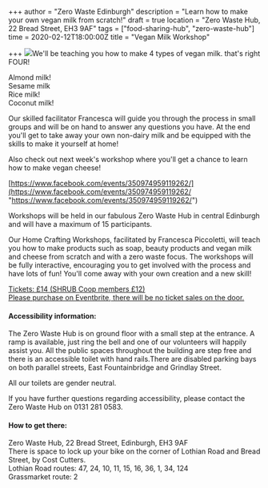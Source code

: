 +++
author = "Zero Waste Edinburgh"
description = "Learn how to make your own vegan milk from scratch!"
draft = true
location = "Zero Waste Hub, 22 Bread Street, EH3 9AF"
tags = ["food-sharing-hub", "zero-waste-hub"]
time = 2020-02-12T18:00:00Z
title = "Vegan Milk Workshop"

+++
![](https://res.cloudinary.com/shrub-co-op/image/upload/v1581079966/shrubcoop.org/media/84334841_4057459474279642_6519975747937894400_o_n7yoe3.jpg)We'll be teaching you how to make 4 types of vegan milk. that's right FOUR!

Almond milk!  
Sesame milk  
Rice milk!  
Coconut milk!

Our skilled facilitator Francesca will guide you through the process in small groups and will be on hand to answer any questions you have. At the end you'll get to take away your own non-dairy milk and be equipped with the skills to make it yourself at home!

Also check out next week's workshop where you'll get a chance to learn how to make vegan cheese!

[https://www.facebook.com/events/350974959119262/](https://www.facebook.com/events/350974959119262/ "https://www.facebook.com/events/350974959119262/")

Workshops will be held in our fabulous Zero Waste Hub in central Edinburgh and will have a maximum of 15 participants.

Our Home Crafting Workshops, facilitated by Francesca Piccoletti, will teach you how to make products such as soap, beauty products and vegan milk and cheese from scratch and with a zero waste focus. The workshops will be fully interactive, encouraging you to get involved with the process and have lots of fun! You'll come away with your own creation and a new skill!

[Tickets: £14 (SHRUB Coop members £12)  
Please purchase on Eventbrite, there will be no ticket sales on the door.](https://www.eventbrite.co.uk/e/vegan-milk-workshop-tickets-92361344267)

#### Accessibility information:

The Zero Waste Hub is on ground floor with a small step at the entrance. A ramp is available, just ring the bell and one of our volunteers will happily assist you. All the public spaces throughout the building are step free and there is an accessible toilet with hand rails.There are disabled parking bays on both parallel streets, East Fountainbridge and Grindlay Street.

All our toilets are gender neutral.

If you have further questions regarding accessibility, please contact the Zero Waste Hub on 0131 281 0583.

#### How to get there:

Zero Waste Hub, 22 Bread Street, Edinburgh, EH3 9AF  
There is space to lock up your bike on the corner of Lothian Road and Bread Street, by Cost Cutters.  
Lothian Road routes: 47, 24, 10, 11, 15, 16, 36, 1, 34, 124  
Grassmarket route: 2